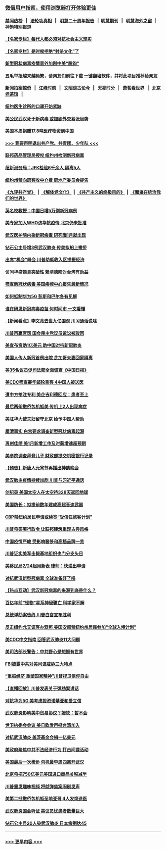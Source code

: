 ### [微信用户指南，使用浏览器打开体验更佳](https://github.com/gfw-breaker/banned-news1/blob/master/indexes/wechat-guide.md?t=0)
#### [禁闻热榜](热点新闻.md?t=0)  &nbsp;&nbsp;|&nbsp;&nbsp; [法轮功真相](https://github.com/gfw-breaker/truth/blob/master/README.md?t=0) &nbsp;&nbsp;|&nbsp;&nbsp; [明慧二十周年报告](https://github.com/gfw-breaker/mh-reports/blob/master/README.md?t=0) &nbsp;&nbsp;|&nbsp;&nbsp;[明慧期刊](https://github.com/gfw-breaker/mh-qikan) &nbsp;&nbsp;|&nbsp;&nbsp; [明慧海外之窗](https://github.com/gfw-breaker/mh-news/blob/master/README.md?t=0) &nbsp;&nbsp;|&nbsp;&nbsp; [神韵特别报道](https://github.com/gfw-breaker/mh-news/blob/master/shenyun.md?t=0)
#### [【名家专栏】每代人都必须对抗社会主义现实](../pages/nsc412/n11831412.md?t=02091102) 
#### [【名家专栏】是时候拒绝“封杀文化”了](../pages/nsc412/n11814093.md?t=02091102) 
#### [新型冠状病毒疫情意外加剧中美“脱钩”](../pages/nsc412/n11854475.md?t=02091102) 
#### 五毛举报越来越频繁，请网友们前往下载 [一键翻墙软件](https://github.com/gfw-breaker/ssr-accounts)，并将此项目推荐给亲友
#### [新闻拍案惊奇](https://github.com/gfw-breaker/banned-news1/blob/master/pages/link4.md) &nbsp;&nbsp;|&nbsp;&nbsp; [江峰时刻](https://github.com/gfw-breaker/banned-news1/blob/master/pages/link4.md) &nbsp;&nbsp;|&nbsp;&nbsp; [文昭谈古论今](https://github.com/gfw-breaker/banned-news1/blob/master/pages/link4.md) &nbsp;&nbsp;|&nbsp;&nbsp; [天亮时分](https://github.com/gfw-breaker/banned-news1/blob/master/pages/link4.md) &nbsp;&nbsp;|&nbsp;&nbsp; [萧茗看世界](https://github.com/gfw-breaker/banned-news1/blob/master/pages/link4.md) &nbsp;&nbsp;|&nbsp;&nbsp; [北京老茶馆](https://github.com/gfw-breaker/banned-news1/blob/master/pages/link4.md) &nbsp;&nbsp;|&nbsp;&nbsp; 
#### [纽约医生诊所的口罩开始紧缺](../pages/nsc412/n11853364.md?t=02091102) 
#### [美公民武汉死于新病毒 或加剧外交紧张局势](../pages/nsc412/n11854331.md?t=02091102) 
#### [美国本周捐赠17.8吨医疗物资到中国](../pages/nsc412/n11854269.md?t=02091102) 
#### [>>> 我要声明退出共产党、共青团、少年队 <<<](https://github.com/begood0513/goodnews/blob/master/quit/letter.md) 
#### [联邦药品管理局授权  纽约州检测新冠病毒](../pages/nsc412/n11853371.md?t=02091102) 
#### [纽新港务局：JFK检验6千余人  隔离5人](../pages/nsc412/n11853366.md?t=02091102) 
#### [纽约州禁向房客收中介费  房地产委员会提告](../pages/nsc412/n11853360.md?t=02091102) 
#### [《九评共产党》](https://github.com/begood0513/9ping.md/blob/master/README.md) &nbsp;|&nbsp; [《解体党文化》](../../../../jtdwh.md/blob/master/README.md)  &nbsp;|&nbsp; [《共产主义的终极目的》](../../../../gczydzjmd.md/blob/master/README.md) &nbsp;|&nbsp; [《魔鬼在统治我们的世界》](../../../../mgztzwmdsj.md/blob/master/README.md) 
#### [英名校教授：中国日增5万例新冠病例](../pages/nsc412/n11854174.md?t=02091102) 
#### [美专家加入WHO访华抗疫情 北京仍未批准](../pages/nsc412/n11854043.md?t=02091102) 
#### [武汉医护院内染新冠病毒 研究曝1月就出现](../pages/nsc412/n11852928.md?t=02091102) 
#### [钻石公主号增3例武汉肺炎 传美拟船上撤侨](../pages/nsc412/n11853240.md?t=02091102) 
#### [出席“机会”峰会 川普助低收入区提振经济](../pages/nsc412/n11853232.md?t=02091102) 
#### [访问华盛顿具突破性 赖清德盼对台湾有助益](../pages/nsc412/n11853129.md?t=02091102) 
#### [筛查新冠状病毒 美国疾控中心报告最新情况](../pages/nsc412/n11853070.md?t=02091102) 
#### [如何抵制华为5G 彭斯和巴尔各有见解](../pages/nsc412/n11852535.md?t=02091102) 
#### [谁在研发新冠病毒疫苗 何时问市 一文看懂](../pages/nsc412/n11852840.md?t=02091102) 
#### [【新闻看点】李文亮去世九亿围观 川习通话说啥](../pages/nsc412/n11852360.md?t=02091102) 
#### [川普再赢官司 国会民主党议员诉讼被驳回](../pages/nsc412/n11852287.md?t=02091102) 
#### [美宣布资助1亿美元 助中国对抗新冠肺炎](../pages/nsc412/n11852531.md?t=02091102) 
#### [美国人传人新冠首例出院 芝加哥夫妻回家隔离](../pages/nsc412/n11852452.md?t=02091102) 
#### [美35名议员促司法部全面调查《中国日报》](../pages/nsc412/n11852435.md?t=02091102) 
#### [美CDC筛查豪华邮轮乘客 4中国人被送医](../pages/nsc412/n11852085.md?t=02091102) 
#### [遭中方抢注专利 美企吉利德回应：患者至上](../pages/nsc412/n11852037.md?t=02091102) 
#### [最后两架撤侨包机抵美 传机上2人出现病症](../pages/nsc412/n11852173.md?t=02091102) 
#### [美驻华大使夫妇留守北京 给予中国人帮助](../pages/nsc412/n11852165.md?t=02091102) 
#### [厘清事实 白宫要求调查新型冠状病毒起源](../pages/nsc412/n11852106.md?t=02091102) 
#### [再创佳绩 美1月新增工作及时薪增速超预期](../pages/nsc412/n11852174.md?t=02091102) 
#### [美参院调查拜登儿子 财政部提交机密银行记录](../pages/nsc412/n11851808.md?t=02091102) 
#### [【预告】新唐人元宵节再播出神韵晚会](../pages/nsc412/n11843192.md?t=02091102) 
#### [武汉肺炎疫情持续加剧 川普与习近平通话](../pages/nsc412/n11851613.md?t=02091102) 
#### [创纪录 美国太空人在太空待328天返回地球](../pages/nsc412/n11851266.md?t=02091102) 
#### [美国防长：拟提前数年建成高超音速武器](../pages/nsc412/n11850959.md?t=02091102) 
#### [CBP禁纽约居民申请或续签“受信任旅客计划”](../pages/nsc412/n11850857.md?t=02091102) 
#### [川普将签署行政令 让联邦建筑重现古典风格](../pages/nsc412/n11850654.md?t=02091102) 
#### [中国疫情严峻 受影响奢侈和高档品牌一览](../pages/nsc412/n11850319.md?t=02091102) 
#### [川普证实美军击毙基地组织也门分支头目](../pages/nsc412/n11850383.md?t=02091102) 
#### [美移民局2/24起用新表 律师：快递出申请](../pages/nsc412/n11848220.md?t=02091102) 
#### [对抗武汉新型冠病毒 全球准备好了吗](../pages/nsc412/n11850142.md?t=02091102) 
#### [【热点互动】武汉新冠病毒的来源到底是什么？](../pages/nsc412/n11849749.md?t=02091102) 
#### [百亿年前“怪物”星系神秘骤亡 科学家不解](../pages/nsc412/n11849863.md?t=02091102) 
#### [总统弹劾案告终 川普白宫宣布胜利](../pages/nsc412/n11849985.md?t=02091102) 
#### [反击纽约允无证客办驾照  美国安部禁纽约州居民参加“全球入境计划”](../pages/nsc412/n11849828.md?t=02091102) 
#### [美CDC中文指南 回答武汉肺炎11大问题](../pages/nsc412/n11849703.md?t=02091102) 
#### [美司法部长警告：中共野心是想拥有世界](../pages/nsc412/n11849769.md?t=02091102) 
#### [FBI披露中共对美间谍威胁三大特点](../pages/nsc412/n11849700.md?t=02091102) 
#### [“重振经济 重塑国家精神”川普捍卫信仰自由](../pages/nsc412/n11849641.md?t=02091102) 
#### [【直播回放】川普发表关于弹劾案讲话](../pages/nsc412/n11849472.md?t=02091102) 
#### [对抗华为5G 美考虑投资诺基亚和爱立信](../pages/nsc412/n11849510.md?t=02091102) 
#### [武汉肺炎影响美中贸易协议？姆钦：暂不会](../pages/nsc412/n11849497.md?t=02091102) 
#### [世卫执委会会议 美日欧发声挺台湾加入](../pages/nsc412/n11849433.md?t=02091102) 
#### [对抗武汉肺炎 盖茨基金会捐一亿美元](../pages/nsc412/n11848953.md?t=02091102) 
#### [美政府聚焦中共不法经济行为 打击间谍活动](../pages/nsc412/n11849322.md?t=02091102) 
#### [美国最后一次撤侨 包机最早周四离开武汉](../pages/nsc412/n11849395.md?t=02091102) 
#### [北京将把750亿美元美国进口商品关税减半](../pages/nsc412/n11848896.md?t=02091102) 
#### [川普重发趣味视频 将就弹劾案闹剧发声](../pages/nsc412/n11848715.md?t=02091102) 
#### [美第二批撤侨包机抵圣地亚哥 4人发烧送医](../pages/nsc412/n11847923.md?t=02091102) 
#### [武汉肺炎国会听证 美议员忧患者数量巨大](../pages/nsc412/n11844851.md?t=02091102) 
#### [钻石公主号20人染武汉肺炎 日本病例达45](../pages/nsc412/n11847823.md?t=02091102) 

----
#### [ >>> 更早内容 <<< ](../indexes/nsc412-earlier.md)
